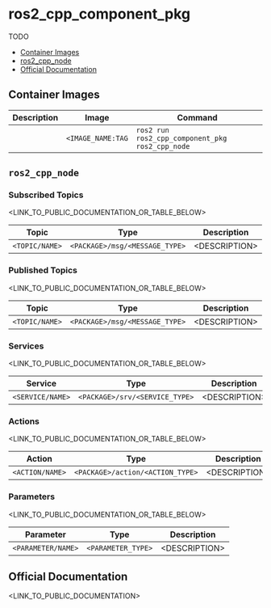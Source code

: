 # ros2_cpp_component_pkg

TODO

- [Container Images](#container-images)
- [ros2_cpp_node](#ros2_cpp_node)
- [Official Documentation](#official-documentation)


## Container Images

| Description | Image | Command |
| --- | --- | -- |
| <TODO> | `<IMAGE_NAME:TAG` | `ros2 run ros2_cpp_component_pkg ros2_cpp_node` |


## `ros2_cpp_node`

### Subscribed Topics

<LINK_TO_PUBLIC_DOCUMENTATION_OR_TABLE_BELOW>

| Topic | Type | Description |
| --- | --- | --- |
| `<TOPIC/NAME>` | `<PACKAGE>/msg/<MESSAGE_TYPE>` | \<DESCRIPTION\> |

### Published Topics

<LINK_TO_PUBLIC_DOCUMENTATION_OR_TABLE_BELOW>

| Topic | Type | Description |
| --- | --- | --- |
| `<TOPIC/NAME>` | `<PACKAGE>/msg/<MESSAGE_TYPE>` | \<DESCRIPTION\> |

### Services

<LINK_TO_PUBLIC_DOCUMENTATION_OR_TABLE_BELOW>

| Service | Type | Description |
| --- | --- | --- |
| `<SERVICE/NAME>` | `<PACKAGE>/srv/<SERVICE_TYPE>` | \<DESCRIPTION\> |

### Actions

<LINK_TO_PUBLIC_DOCUMENTATION_OR_TABLE_BELOW>

| Action | Type | Description |
| --- | --- | --- |
| `<ACTION/NAME>` | `<PACKAGE>/action/<ACTION_TYPE>` | \<DESCRIPTION\> |

### Parameters

<LINK_TO_PUBLIC_DOCUMENTATION_OR_TABLE_BELOW>

| Parameter | Type | Description |
| --- | --- | --- |
| `<PARAMETER/NAME>` | `<PARAMETER_TYPE>` | \<DESCRIPTION\> |


## Official Documentation

\<LINK_TO_PUBLIC_DOCUMENTATION>